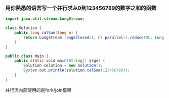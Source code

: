 ### 用你熟悉的语言写一个并行求从0到123456789的数字之和的函数

```java
import java.util.stream.LongStream;

class Solution {
    public long calSum(long n) {
        return LongStream.rangeClosed(1, n).parallel().reduce(0L, Long::sum);
    }
}

public class Main {
    public static void main(String[] args) {
        Solution solution = new Solution();
        System.out.println(solution.calSum(123456789));
    }
}
```

并行流内部使用的是fork/join框架